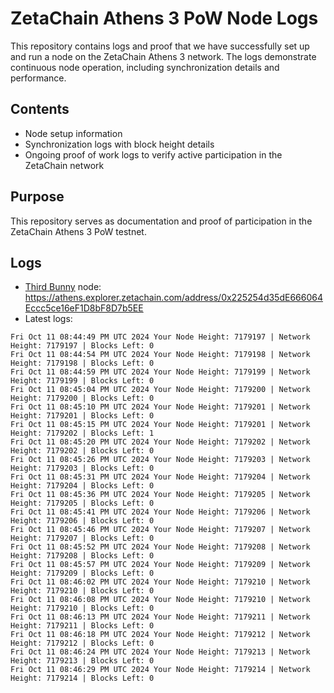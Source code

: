# ZetaChain Athens 3 PoW Node Logs
This repository contains logs and proof that we have successfully set up and run a node on the ZetaChain Athens 3 network. The logs demonstrate continuous node operation, including synchronization details and performance.

## Contents
- Node setup information
- Synchronization logs with block height details
- Ongoing proof of work logs to verify active participation in the ZetaChain network

## Purpose
This repository serves as documentation and proof of participation in the ZetaChain Athens 3 PoW testnet.

## Logs

- [Third Bunny](https://thirdbunny.xyz/) node: https://athens.explorer.zetachain.com/address/0x225254d35dE666064Eccc5ce16eF1D8bF8D7b5EE
- Latest logs:
```
Fri Oct 11 08:44:49 PM UTC 2024 Your Node Height: 7179197 | Network Height: 7179197 | Blocks Left: 0
Fri Oct 11 08:44:54 PM UTC 2024 Your Node Height: 7179198 | Network Height: 7179198 | Blocks Left: 0
Fri Oct 11 08:44:59 PM UTC 2024 Your Node Height: 7179199 | Network Height: 7179199 | Blocks Left: 0
Fri Oct 11 08:45:04 PM UTC 2024 Your Node Height: 7179200 | Network Height: 7179200 | Blocks Left: 0
Fri Oct 11 08:45:10 PM UTC 2024 Your Node Height: 7179201 | Network Height: 7179201 | Blocks Left: 0
Fri Oct 11 08:45:15 PM UTC 2024 Your Node Height: 7179201 | Network Height: 7179202 | Blocks Left: 1
Fri Oct 11 08:45:20 PM UTC 2024 Your Node Height: 7179202 | Network Height: 7179202 | Blocks Left: 0
Fri Oct 11 08:45:26 PM UTC 2024 Your Node Height: 7179203 | Network Height: 7179203 | Blocks Left: 0
Fri Oct 11 08:45:31 PM UTC 2024 Your Node Height: 7179204 | Network Height: 7179204 | Blocks Left: 0
Fri Oct 11 08:45:36 PM UTC 2024 Your Node Height: 7179205 | Network Height: 7179205 | Blocks Left: 0
Fri Oct 11 08:45:41 PM UTC 2024 Your Node Height: 7179206 | Network Height: 7179206 | Blocks Left: 0
Fri Oct 11 08:45:46 PM UTC 2024 Your Node Height: 7179207 | Network Height: 7179207 | Blocks Left: 0
Fri Oct 11 08:45:52 PM UTC 2024 Your Node Height: 7179208 | Network Height: 7179208 | Blocks Left: 0
Fri Oct 11 08:45:57 PM UTC 2024 Your Node Height: 7179209 | Network Height: 7179209 | Blocks Left: 0
Fri Oct 11 08:46:02 PM UTC 2024 Your Node Height: 7179210 | Network Height: 7179210 | Blocks Left: 0
Fri Oct 11 08:46:08 PM UTC 2024 Your Node Height: 7179210 | Network Height: 7179210 | Blocks Left: 0
Fri Oct 11 08:46:13 PM UTC 2024 Your Node Height: 7179211 | Network Height: 7179211 | Blocks Left: 0
Fri Oct 11 08:46:18 PM UTC 2024 Your Node Height: 7179212 | Network Height: 7179212 | Blocks Left: 0
Fri Oct 11 08:46:24 PM UTC 2024 Your Node Height: 7179213 | Network Height: 7179213 | Blocks Left: 0
Fri Oct 11 08:46:29 PM UTC 2024 Your Node Height: 7179214 | Network Height: 7179214 | Blocks Left: 0
```
